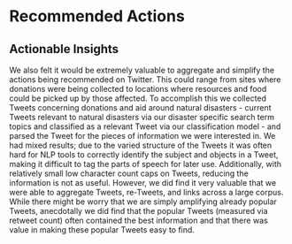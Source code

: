# Recommended Actions

## Actionable Insights

We also felt it would be extremely valuable to aggregate and simplify the actions being recommended on Twitter.  This could range from sites where donations were being collected to locations where resources and food could be picked up by those affected.  To accomplish this we collected Tweets concerning donations and aid around natural disasters - current Tweets relevant to natural disasters via our disaster specific search term topics and classified as a relevant Tweet via our classification model - and parsed the Tweet for the pieces of information we were interested in.  We had mixed results; due to the varied structure of the Tweets it was often hard for NLP tools to correctly identify the subject and objects in a Tweet, making it difficult to tag the parts of speech for later use.  Additionally, with relatively small low character count caps on Tweets, reducing the information is not as useful.  However, we did find it very valuable that we were able to aggregate Tweets, re-Tweets, and links across a large corpus.  While there might be worry that we are simply amplifying already popular Tweets,  anecdotally we did find that the popular Tweets (measured via retweet count) often contained the best information and that there was value in making these popular Tweets easy to find.  